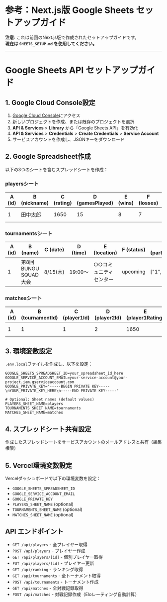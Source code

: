 # 参考：Next.js版 Google Sheets セットアップガイド

**注意**: これは前回のNext.js版で作成されたセットアップガイドです。  
**現在は `SHEETS_SETUP.md` を使用してください。**

---

# Google Sheets API セットアップガイド

## 1. Google Cloud Console設定

1. [Google Cloud Console](https://console.cloud.google.com/)にアクセス
2. 新しいプロジェクトを作成、または既存のプロジェクトを選択
3. **API & Services** > **Library** から「Google Sheets API」を有効化
4. **API & Services** > **Credentials** > **Create Credentials** > **Service Account**
5. サービスアカウントを作成し、JSONキーをダウンロード

## 2. Google Spreadsheet作成

以下の3つのシートを含むスプレッドシートを作成：

### playersシート
| A (id) | B (nickname) | C (rating) | D (gamesPlayed) | E (wins) | F (losses) | G (badges) | H (championBadges) | I (createdAt) | J (updatedAt) |
|---------|--------------|------------|-----------------|----------|------------|------------|-------------------|---------------|---------------|
| 1 | 田中太郎 | 1650 | 15 | 8 | 7 | ["♠️","➕"] | ["⭐"] | 2024-07-25T10:00:00Z | 2024-07-25T10:00:00Z |

### tournamentsシート  
| A (id) | B (name) | C (date) | D (time) | E (location) | F (status) | G (participants) | H (createdAt) | I (updatedAt) |
|---------|----------|----------|----------|--------------|------------|------------------|---------------|---------------|
| 1 | 第8回BUNGU SQUAD大会 | 8/15(木) | 19:00〜 | ○○コミュニティセンター | upcoming | ["1","2","3"] | 2024-07-25T10:00:00Z | 2024-07-25T10:00:00Z |

### matchesシート
| A (id) | B (tournamentId) | C (player1Id) | D (player2Id) | E (player1Rating) | F (player2Rating) | G (result) | H (ratingChanges) | I (createdAt) | J (completedAt) |
|---------|------------------|---------------|---------------|-------------------|-------------------|------------|-------------------|---------------|-----------------|
| 1 | 1 | 1 | 2 | 1650 | 1580 | player1 | {"player1":15,"player2":-15} | 2024-07-25T10:00:00Z | 2024-07-25T11:00:00Z |

## 3. 環境変数設定

`.env.local`ファイルを作成し、以下を設定：

```env
GOOGLE_SHEETS_SPREADSHEET_ID=your_spreadsheet_id_here
GOOGLE_SERVICE_ACCOUNT_EMAIL=your-service-account@your-project.iam.gserviceaccount.com
GOOGLE_PRIVATE_KEY="-----BEGIN PRIVATE KEY-----\nYOUR_PRIVATE_KEY_HERE\n-----END PRIVATE KEY-----"

# Optional: Sheet names (default values)
PLAYERS_SHEET_NAME=players
TOURNAMENTS_SHEET_NAME=tournaments  
MATCHES_SHEET_NAME=matches
```

## 4. スプレッドシート共有設定

作成したスプレッドシートをサービスアカウントのメールアドレスと共有（編集権限）

## 5. Vercel環境変数設定

Vercelダッシュボードで以下の環境変数を設定：

- `GOOGLE_SHEETS_SPREADSHEET_ID`
- `GOOGLE_SERVICE_ACCOUNT_EMAIL`  
- `GOOGLE_PRIVATE_KEY`
- `PLAYERS_SHEET_NAME` (optional)
- `TOURNAMENTS_SHEET_NAME` (optional)
- `MATCHES_SHEET_NAME` (optional)

## API エンドポイント

- `GET /api/players` - 全プレイヤー取得
- `POST /api/players` - プレイヤー作成
- `GET /api/players/[id]` - 個別プレイヤー取得
- `PUT /api/players/[id]` - プレイヤー更新
- `GET /api/ranking` - ランキング取得
- `GET /api/tournaments` - 全トーナメント取得
- `POST /api/tournaments` - トーナメント作成
- `GET /api/matches` - 全対戦記録取得
- `POST /api/matches` - 対戦記録作成（Eloレーティング自動計算）